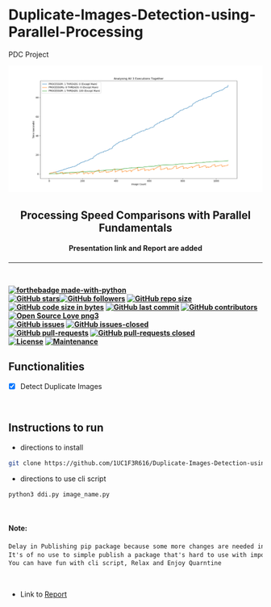 # Duplicate-Images-Detection-using-Parallel-Processing
PDC Project

<p align="center">
	<img src="https://github.com/1UC1F3R616/Duplicate-Images-Detection-using-Parallel-Processing/blob/master/Graphs/Analysing%20All%203%20Together.png" />
	<h2 align="center"> Processing Speed Comparisons with Parallel Fundamentals </h2>
	<h4 align="center"> Presentation link and Report are added <h4>
</p>

---
<br>

[![forthebadge made-with-python](http://ForTheBadge.com/images/badges/made-with-python.svg)](https://www.python.org/)
</br>
[![GitHub stars](https://img.shields.io/github/stars/1UC1F3R616/Duplicate-Images-Detection-using-Parallel-Processing.svg?style=social&label=Star&maxAge=2592000)](https://GitHub.com/1UC1F3R616/Duplicate-Images-Detection-using-Parallel-Processing/stargazers/)[![GitHub followers](https://img.shields.io/github/followers/1UC1F3R616.svg?style=social&label=Follow&maxAge=2592000)](https://github.com/1UC1F3R616?tab=followers)
[![GitHub repo size](https://img.shields.io/github/repo-size/1UC1F3R616/Duplicate-Images-Detection-using-Parallel-Processing.svg?logo=git&style=social)](https://github.com/GDGVIT/) [![GitHub code size in bytes](https://img.shields.io/github/languages/code-size/1UC1F3R616/Duplicate-Images-Detection-using-Parallel-Processing.svg?logo=python&style=social)](https://github.com/1UC1F3R616/Duplicate-Images-Detection-using-Parallel-Processing)
 [![GitHub last commit](https://img.shields.io/github/last-commit/1UC1F3R616/Duplicate-Images-Detection-using-Parallel-Processing.svg?color=critical&logo=github&style=social)](https://github.com/1UC1F3R616/Duplicate-Images-Detection-using-Parallel-Processing/) [![GitHub contributors](https://img.shields.io/github/contributors/1UC1F3R616/Duplicate-Images-Detection-using-Parallel-Processing.svg)](https://GitHub.com/1UC1F3R616/Duplicate-Images-Detection-using-Parallel-Processing/graphs/contributors/) [![Open Source Love png3](https://badges.frapsoft.com/os/v3/open-source.png?v=103)](https://github.com/ellerbrock/open-source-badges/)
 </br>
 [![GitHub issues](https://img.shields.io/github/issues/1UC1F3R616/Duplicate-Images-Detection-using-Parallel-Processing.svg)](https://GitHub.com/1UC1F3R616/Duplicate-Images-Detection-using-Parallel-Processing/issues/) [![GitHub issues-closed](https://img.shields.io/github/issues-closed/1UC1F3R616/Duplicate-Images-Detection-using-Parallel-Processing.svg)](https://GitHub.com/1UC1F3R616/Duplicate-Images-Detection-using-Parallel-Processing/issues?q=is%3Aissue+is%3Aclosed)
</br>
[![GitHub pull-requests](https://img.shields.io/github/issues-pr/1UC1F3R616/Duplicate-Images-Detection-using-Parallel-Processing.svg)](https://GitHub.com/1UC1F3R616/Duplicate-Images-Detection-using-Parallel-Processing/pull/) [![GitHub pull-requests closed](https://img.shields.io/github/issues-pr-closed/1UC1F3R616/Duplicate-Images-Detection-using-Parallel-Processing.svg)](https://GitHub.com/1UC1F3R616/Duplicate-Images-Detection-using-Parallel-Processing/pull/)
</br>
[![License](http://img.shields.io/:license-mit-blue.svg?style=flat-square)](http://badges.mit-license.org)
[![Maintenance](https://img.shields.io/badge/Maintained%3F-yes-green.svg)](https://GitHub.com/1UC1F3R616/Duplicate-Images-Detection-using-Parallel-Processing)

## Functionalities

- [x] Detect Duplicate Images

<br>

## Instructions to run

- directions to install

```bash
git clone https://github.com/1UC1F3R616/Duplicate-Images-Detection-using-Parallel-Processing.git
```

- directions to use cli script

```bash
python3 ddi.py image_name.py
```

</br>


#### Note:
```txt
Delay in Publishing pip package because some more changes are needed in the style of running the script using multiprocessing,
It's of no use to simple publish a package that's hard to use with imports.
You can have fun with cli script, Relax and Enjoy Quarntine
```

</br>

- Link to [Report](https://docs.google.com/document/d/1IfQG6V_7K5800j_VLyuYlQjG_dySTsZI9gxSW_zNxXo/edit?ts=5ed9bcb0)

